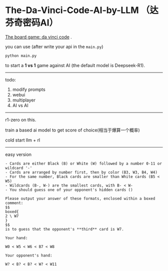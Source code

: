 # The-Da-Vinci-Code-AI-by-LLM （达芬奇密码AI）

[The board game: da vinci code](https://boardgamegeek.com/boardgame/8946/da-vinci-code) .

you can use (after write your api in the `main.py`)

```bash
python main.py
```

to start a **1 vs 1** game against AI (the default model is Deepseek-R1).

---

todo:

1. modify prompts
2. webui
3. multiplayer
4. AI vs AI

---

r1-zero on this.

train a based ai model to get score of choice(相当于爆算一个概率)

cold start llm + rl


---

easy version

```
- Cards are either Black (B) or White (W) followed by a number 0-11 or wildcard '-'
- Cards are arranged by number first, then by color (B3, W3, B4, W4)
- For the same number, Black cards are smaller than White cards (B5 < W5)
- Wildcards (B-, W-) are the smallest cards, with B- < W-
- You should guess one of your opponent's hidden cards ()

Please output your answer of these formats, enclosed within a boxed comment:
$$
boxed{
2 \ W7
}
$$
is to guess that the opponent's **third** card is W7.

Your hand:

W0 < W5 < W6 < B7 < W8

Your opponent's hand:

W? < B? < B? < W? < W11
```
